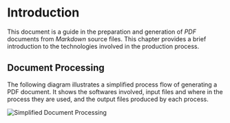 # Introduction

This document is a guide in the preparation and generation of _PDF_
documents from _Markdown_ source files.
This chapter provides a brief introduction to the technologies involved
in the production process.



## Document Processing

The following diagram illustrates a simplified process flow of
generating a PDF document. It shows the softwares involved, input
files and where in the process they are used, and the output files
produced by each process.

![Simplified Document Processing](fig_01_1_process.png)

